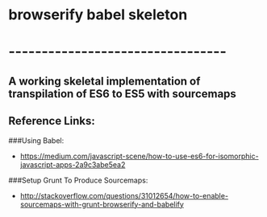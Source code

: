 # browserify babel skeleton
# ---------------------------------

## A working skeletal implementation of transpilation of ES6 to ES5 with sourcemaps

## Reference Links:

###Using Babel:

- https://medium.com/javascript-scene/how-to-use-es6-for-isomorphic-javascript-apps-2a9c3abe5ea2

###Setup Grunt To Produce Sourcemaps:

- http://stackoverflow.com/questions/31012654/how-to-enable-sourcemaps-with-grunt-browserify-and-babelify
